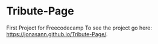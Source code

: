 # Tribute-Page
First Project for Freecodecamp
To see the project go here: https://jonasann.github.io/Tribute-Page/.
